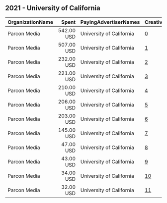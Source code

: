 ## 2021 - University of California 
|OrganizationName|Spent|PayingAdvertiserNames|CreativeUrls|Impressions|Genders|AgeBrackets|CountryCodes|BillingAddresses|CandidateBallotInformation|
|:---|---:|:---|:---|---:|:---|:---|:---|:---|:---|
|Parcon Media|542.00 USD|University of California|[0](https://www.snap.com/political-ads/asset/f06299972e6d201183825c9b01683a667408fa382ef91629f509fd398a8f2594?mediaType=mp4)|97,760||18-24|united states|US||
|Parcon Media|507.00 USD|University of California|[1](https://www.snap.com/political-ads/asset/11f1ba4e9f22e4ed660e49cc421621416292949513b2589623fe2026dda3efd7?mediaType=mp4)|90,753||18-24|united states|US||
|Parcon Media|232.00 USD|University of California|[2](https://www.snap.com/political-ads/asset/11f1ba4e9f22e4ed660e49cc421621416292949513b2589623fe2026dda3efd7?mediaType=mp4)|67,221||21+|united states|US||
|Parcon Media|221.00 USD|University of California|[3](https://www.snap.com/political-ads/asset/11f1ba4e9f22e4ed660e49cc421621416292949513b2589623fe2026dda3efd7?mediaType=mp4)|60,018||21+|united states|US||
|Parcon Media|210.00 USD|University of California|[4](https://www.snap.com/political-ads/asset/f06299972e6d201183825c9b01683a667408fa382ef91629f509fd398a8f2594?mediaType=mp4)|39,174||18-24|united states|US||
|Parcon Media|206.00 USD|University of California|[5](https://www.snap.com/political-ads/asset/f06299972e6d201183825c9b01683a667408fa382ef91629f509fd398a8f2594?mediaType=mp4)|58,411||21+|united states|US||
|Parcon Media|203.00 USD|University of California|[6](https://www.snap.com/political-ads/asset/11f1ba4e9f22e4ed660e49cc421621416292949513b2589623fe2026dda3efd7?mediaType=mp4)|37,813||18-24|united states|US||
|Parcon Media|145.00 USD|University of California|[7](https://www.snap.com/political-ads/asset/f06299972e6d201183825c9b01683a667408fa382ef91629f509fd398a8f2594?mediaType=mp4)|41,981||21+|united states|US||
|Parcon Media|47.00 USD|University of California|[8](https://www.snap.com/political-ads/asset/11f1ba4e9f22e4ed660e49cc421621416292949513b2589623fe2026dda3efd7?mediaType=mp4)|6,213||18-24|united states|US||
|Parcon Media|43.00 USD|University of California|[9](https://www.snap.com/political-ads/asset/11f1ba4e9f22e4ed660e49cc421621416292949513b2589623fe2026dda3efd7?mediaType=mp4)|7,344||21+|united states|US||
|Parcon Media|34.00 USD|University of California|[10](https://www.snap.com/political-ads/asset/f06299972e6d201183825c9b01683a667408fa382ef91629f509fd398a8f2594?mediaType=mp4)|6,566||21+|united states|US||
|Parcon Media|32.00 USD|University of California|[11](https://www.snap.com/political-ads/asset/f06299972e6d201183825c9b01683a667408fa382ef91629f509fd398a8f2594?mediaType=mp4)|4,389||18-24|united states|US||
